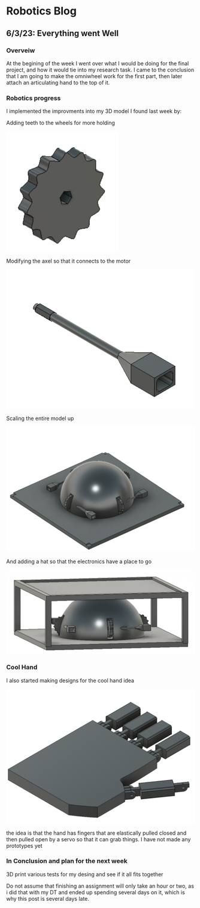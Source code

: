 # Robotics Blog 

## 6/3/23: Everything went Well

### Overveiw

At the begining of the week I went over what I would be doing for the final project, and how it would tie into my research task. I came to the conclusion that I am going to make the omniwheel work for the first part, then later attach an articulating hand to the top of it. 

### Robotics progress

I implemented the improvments into my 3D model I found last week by:


Adding teeth to the wheels for more holding

<img src="../Images/Improved Wheel.png" width=300px alt="Images/wheel.png">

Modifying the axel so that it connects to the motor

<img src="../Images/Improved axle.png" width=500px alt="Images/better axle.png">

Scaling the entire model up

<img src="../Images/Screenshot 2023-03-23 at 4.37.38 pm.png" width=700px alt="Images/oops.png">

And adding a hat so that the electronics have a place to go

<img src="../Images/Hat Omniwheel.png" width=600px alt="Images/Hat.png">

### Cool Hand

I also started making designs for the cool hand idea

<img src="../Images/First bad hand.png" width=600px alt="Images/Hand.png">

the idea is that the hand has fingers that are elastically pulled closed and then pulled open by a servo so that it can grab things. I have not made any prototypes yet

### In Conclusion and plan for the next week


3D print various tests for my desing and see if it all fits together

Do not assume that finishing an assignment will only take an hour or two, as i did that with my DT and ended up spending several days on it, which is why this post is several days late.